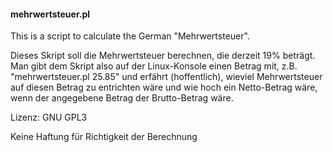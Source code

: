 #### mehrwertsteuer.pl

This is a script to calculate the German "Mehrwertsteuer".

Dieses Skript soll die Mehrwertsteuer berechnen, die derzeit 19% beträgt.
Man gibt dem Skript also auf der Linux-Konsole einen Betrag mit, z.B.
"mehrwertsteuer.pl 25.85" und erfährt (hoffentlich), wieviel Mehrwertsteuer
auf diesen Betrag zu entrichten wäre und wie hoch ein Netto-Betrag wäre, wenn
der angegebene Betrag der Brutto-Betrag wäre.

Lizenz: GNU GPL3

Keine Haftung für Richtigkeit der Berechnung
